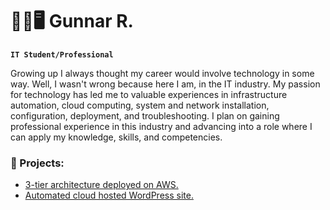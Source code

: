 # 👨‍🔧🖥️ Gunnar R.

**`IT Student/Professional`**

Growing up I always thought my career would involve technology in some way. Well, I wasn't wrong because here I am, in the IT industry. My passion for technology has led me to valuable experiences in infrastructure automation, cloud computing, system and network installation, configuration, deployment, and troubleshooting. I plan on gaining professional experience in this industry and advancing into a role where I can apply my knowledge, skills, and competencies.

### 💼 Projects: <br>
- [3-tier architecture deployed on AWS.](https://github.com/GunnarBlu/3-TierArchitectureAWS)
- [Automated cloud hosted WordPress site.](https://github.com/GunnarBlu/AnsibleCloudAutomation)
